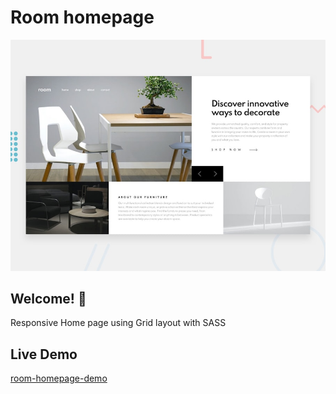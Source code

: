 # Room homepage

![Design preview for the Room homepage](./design/desktop-preview.jpg)

## Welcome! 👋

Responsive Home page using Grid layout with SASS

## Live Demo

[room-homepage-demo](https://room-homepage-anarseferov.vercel.app/)
